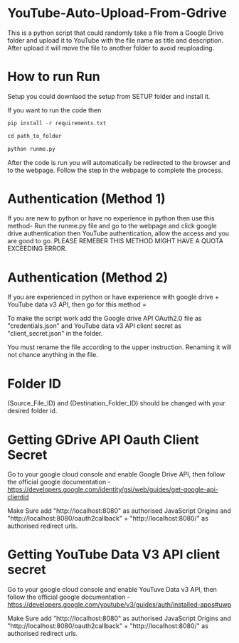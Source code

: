# YouTube-Auto-Upload-From-Gdrive
This is a python script that could randomly take a file from a Google Drive folder and upload it to YouTube with the file name as title and description. After upload it will move the file to another folder to avoid reuploading.

# How to run Run 
Setup you could downlaod the setup from SETUP folder and install it.

If you want to run the code then 
```Python
pip install -r requirements.txt
```
```Python
cd path_to_folder 
```
```Python
python runme.py
```
After the code is run you will automatically be redirected to the browser and to the webpage. Follow the step in the webpage to complete the process.

# Authentication (Method 1) 
If you are new to python or have no experience in python then use this method- Run the runme.py file and go to the webpage and click google drive authentication then YouTube authentication, allow the access and you are good to go. PLEASE REMEBER THIS METHOD MIGHT HAVE A QUOTA EXCEEDING ERROR.

# Authentication (Method 2)
If you are experienced in python or have experience with google drive + YouTube data v3 API, then go for this method =

To make the script work add the Google drive API OAuth2.0 file as "credentials.json" and YouTube data v3 API client secret as "client_secret.json" in the folder.

You must rename the file according to the upper instruction. Renaming it will not chance anything in the file.
# Folder ID
(Source_File_ID) and (Destination_Folder_ID) should be changed with your desired folder id.

# Getting GDrive API Oauth Client Secret 
Go to your google cloud console and enable Google Drive API, then follow the official google documentation - https://developers.google.com/identity/gsi/web/guides/get-google-api-clientid

Make Sure add "http://localhost:8080" as authorised JavaScript Origins and "http://localhost:8080/oauth2callback" + "http://localhost:8080/" as authorised redirect urls.

# Getting YouTube Data V3 API client secret
Go to your google cloud console and enable YouTuve Data v3 API, then follow the official google documentation - https://developers.google.com/youtube/v3/guides/auth/installed-apps#uwp

Make Sure add "http://localhost:8080" as authorised JavaScript Origins and "http://localhost:8080/oauth2callback" + "http://localhost:8080/" as authorised redirect urls.


